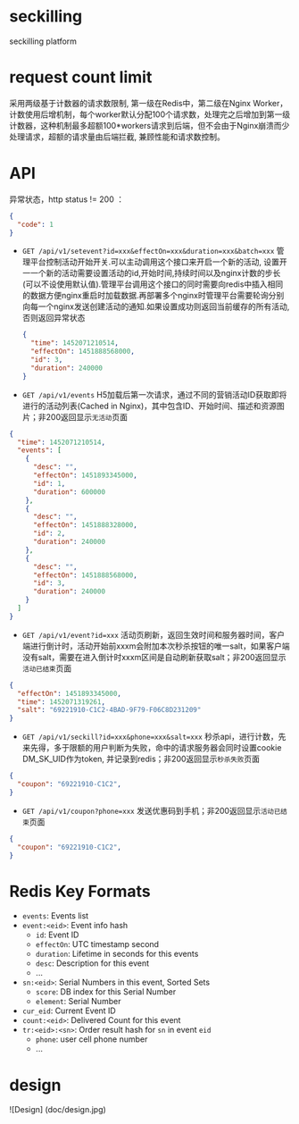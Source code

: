 # seckilling
seckilling platform

# request count limit
采用两级基于计数器的请求数限制, 第一级在Redis中，第二级在Nginx Worker，计数使用后增机制，每个worker默认分配100个请求数，处理完之后增加到第一级计数器，这种机制最多超额100*workers请求到后端，但不会由于Nginx崩溃而少处理请求，超额的请求量由后端拦截, 兼顾性能和请求数控制。

# API
异常状态，http status != 200 ：
```json
{
  "code": 1
}
```

- `GET /api/v1/setevent?id=xxx&effectOn=xxx&duration=xxx&batch=xxx` 管理平台控制活动开始开关.可以主动调用这个接口来开启一个新的活动,
  设置开一一个新的活动需要设置活动的id,开始时间,持续时间以及nginx计数的步长(可以不设使用默认值).管理平台调用这个接口的同时需要向redis中插入相同的数据方便nginx重启时加载数据.再部署多个nginx时管理平台需要轮询分别向每一个nginx发送创建活动的通知.如果设置成功则返回当前缓存的所有活动,否则返回异常状态 <br/>
  ```json
  {
    "time": 1452071210514,
    "effectOn": 1451888568000,
    "id": 3,
    "duration": 240000
  }
  ```


- `GET /api/v1/events`  H5加载后第一次请求，通过不同的营销活动ID获取即将进行的活动列表(Cached in Nginx)，其中包含ID、开始时间、描述和资源图片；非200返回显示`无活动`页面<br/>
```json
{
  "time": 1452071210514,
  "events": [
    {
      "desc": "",
      "effectOn": 1451893345000,
      "id": 1,
      "duration": 600000
    },
    {
      "desc": "",
      "effectOn": 1451888328000,
      "id": 2,
      "duration": 240000
    },
    {
      "desc": "",
      "effectOn": 1451888568000,
      "id": 3,
      "duration": 240000
    }
  ]
}
```
- `GET /api/v1/event?id=xxx` 活动页刷新，返回生效时间和服务器时间，客户端进行倒计时，活动开始前xxxm会附加本次秒杀按钮的唯一salt，如果客户端没有salt，需要在进入倒计时xxxm区间是自动刷新获取salt；非200返回显示`活动已结束`页面<br/>
```json
{
  "effectOn": 1451893345000,
  "time": 1452071319261,
  "salt": "69221910-C1C2-4BAD-9F79-F06C8D231209"
}
```

- `GET /api/v1/seckill?id=xxx&phone=xxx&salt=xxx` 秒杀api，进行计数，先来先得，多于限额的用户判断为失败，命中的请求服务器会同时设置cookie DM_SK_UID作为token, 并记录到redis；非200返回显示`秒杀失败`页面<br/>
```json
{
  "coupon": "69221910-C1C2",
}
```

- `GET /api/v1/coupon?phone=xxx` 发送优惠码到手机；非200返回显示`活动已结束`页面<br/>
```json
{
  "coupon": "69221910-C1C2",
}
```

# Redis Key Formats

* `events`: Events list
* `event:<eid>`: Event info hash
    - `id`: Event ID
    - `effectOn`: UTC timestamp second
    - `duration`: Lifetime in seconds for this events
    - `desc`: Description for this event
    - ...
* `sn:<eid>`: Serial Numbers in this event, Sorted Sets
    - `score`: DB index for this Serial Number
    - `element`: Serial Number
* `cur_eid`: Current Event ID
* `count:<eid>`: Delivered Count for this event
* `tr:<eid>:<sn>`: Order result hash for `sn` in event `eid`
    - `phone`: user cell phone number
    - ...

# design
![Design] (doc/design.jpg)
